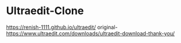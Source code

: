 # Ultraedit-Clone
https://renish-1111.github.io/ultraedit/
original-https://www.ultraedit.com/downloads/ultraedit-download-thank-you/
